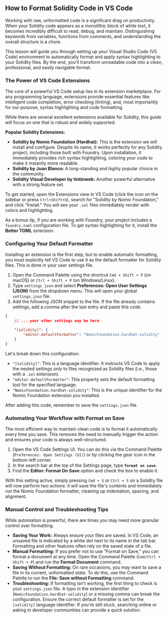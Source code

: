 ## How to Format Solidity Code in VS Code

Working with raw, unformatted code is a significant drag on productivity. When your Solidity code appears as a monolithic block of white text, it becomes incredibly difficult to read, debug, and maintain. Distinguishing keywords from variables, functions from comments, and understanding the overall structure is a chore.

This lesson will guide you through setting up your Visual Studio Code (VS Code) environment to automatically format and apply syntax highlighting to your Solidity files. By the end, you'll transform unreadable code into a clean, professional, and easily navigable format.

### The Power of VS Code Extensions

The core of a powerful VS Code setup lies in its extension marketplace. For any programming language, extensions provide essential features like intelligent code completion, error checking (linting), and, most importantly for our purpose, syntax highlighting and code formatting.

While there are several excellent extensions available for Solidity, this guide will focus on one that is robust and widely supported.

**Popular Solidity Extensions:**

*   **Solidity by Nomic Foundation (Hardhat):** This is the extension we will install and configure. Despite its name, it works perfectly for any Solidity project, including those built with Foundry. Upon installation, it immediately provides rich syntax highlighting, coloring your code to make it instantly more readable.
*   **Solidity by Juan Blanco:** A long-standing and highly popular choice in the community.
*   **Solidity Visual Developer by tintinweb:** Another powerful alternative with a strong feature set.

To get started, open the Extensions view in VS Code (click the icon on the sidebar or press `Ctrl+Shift+X`), search for "Solidity by Nomic Foundation," and click "Install." You will see your `.sol` files immediately render with colors and highlighting.

As a bonus tip, if you are working with Foundry, your project includes a `foundry.toml` configuration file. To get syntax highlighting for it, install the **Better TOML** extension.

### Configuring Your Default Formatter

Installing an extension is the first step, but to enable automatic formatting, you must explicitly tell VS Code to use it as the default formatter for Solidity files. This is done in your user settings file.

1.  Open the Command Palette using the shortcut `Cmd + Shift + P` (on macOS) or `Ctrl + Shift + P` (on Windows/Linux).
2.  Type `settings json` and select **Preferences: Open User Settings (JSON)** from the dropdown menu. This will open your global `settings.json` file.
3.  Add the following JSON snippet to the file. If the file already contains settings, add a comma after the last entry and paste this code.

```json
{
    // ... your other settings may be here

    "[solidity]": {
        "editor.defaultFormatter": "NomicFoundation.hardhat-solidity"
    }
}
```

Let's break down this configuration:

*   `"[solidity]"`: This is a language identifier. It instructs VS Code to apply the nested settings *only* to files recognized as Solidity files (i.e., those with a `.sol` extension).
*   `"editor.defaultFormatter"`: This property sets the default formatting tool for the specified language.
*   `"NomicFoundation.hardhat-solidity"`: This is the unique identifier for the Nomic Foundation extension you installed.

After adding this code, remember to save the `settings.json` file.

### Automating Your Workflow with Format on Save

The most efficient way to maintain clean code is to format it automatically every time you save. This removes the need to manually trigger the action and ensures your code is always well-structured.

1.  Open the VS Code Settings UI. You can do this via the Command Palette (`Preferences: Open Settings (UI)`) or by clicking the gear icon in the bottom-left corner.
2.  In the search bar at the top of the Settings page, type **`format on save`**.
3.  Find the **Editor: Format On Save** option and check the box to enable it.

With this setting active, simply pressing `Cmd + S` or `Ctrl + S` on a Solidity file will now perform two actions: it will save the file's contents and immediately run the Nomic Foundation formatter, cleaning up indentation, spacing, and alignment.

### Manual Control and Troubleshooting Tips

While automation is powerful, there are times you may need more granular control over formatting.

*   **Saving Your Work:** Always ensure your files are saved. In VS Code, an unsaved file is indicated by a white dot next to its name in the tab bar. Formatting and other features often rely on the saved state of a file.
*   **Manual Formatting:** If you prefer not to use "Format on Save," you can format a document at any time. Open the Command Palette (`Cmd/Ctrl + Shift + P`) and run the **Format Document** command.
*   **Saving Without Formatting:** On rare occasions, you may want to save a file in its current, unformatted state. To do this, use the Command Palette to run the **File: Save without Formatting** command.
*   **Troubleshooting:** If formatting isn't working, the first thing to check is your `settings.json` file. A typo in the extension identifier (`NomicFoundation.hardhat-solidity`) or a missing comma can break the configuration. Ensure the correct default formatter is set for the `[solidity]` language identifier. If you're still stuck, searching online or asking in developer communities can provide a quick solution.